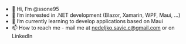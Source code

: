- 👋 Hi, I’m @ssone95
- 👀 I’m interested in .NET development (Blazor, Xamarin, WPF, Maui, ...)
- 🌱 I’m currently learning to develop applications based on Maui
- 📫 How to reach me - mail me at nedeljko.savic.c@gmail.com or on LinkedIn

<!---
ssone95/ssone95 is a ✨ special ✨ repository because its `README.md` (this file) appears on your GitHub profile.
You can click the Preview link to take a look at your changes.
--->
